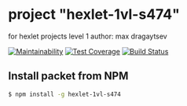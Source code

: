 
# project "hexlet-1vl-s474"
for hexlet projects level 1
author: max dragaytsev


[![Maintainability](https://api.codeclimate.com/v1/badges/cc7345c0024133c7c311/maintainability)](https://codeclimate.com/github/dmax1447/project-lvl1-s474/maintainability)
[![Test Coverage](https://api.codeclimate.com/v1/badges/cc7345c0024133c7c311/test_coverage)](https://codeclimate.com/github/dmax1447/project-lvl1-s474/test_coverage)
[![Build Status](https://travis-ci.org/dmax1447/project-lvl1-s474.svg?branch=master)](https://travis-ci.org/dmax1447/project-lvl1-s474)

## Install packet from NPM
```sh
$ npm install -g hexlet-1vl-s474
```
